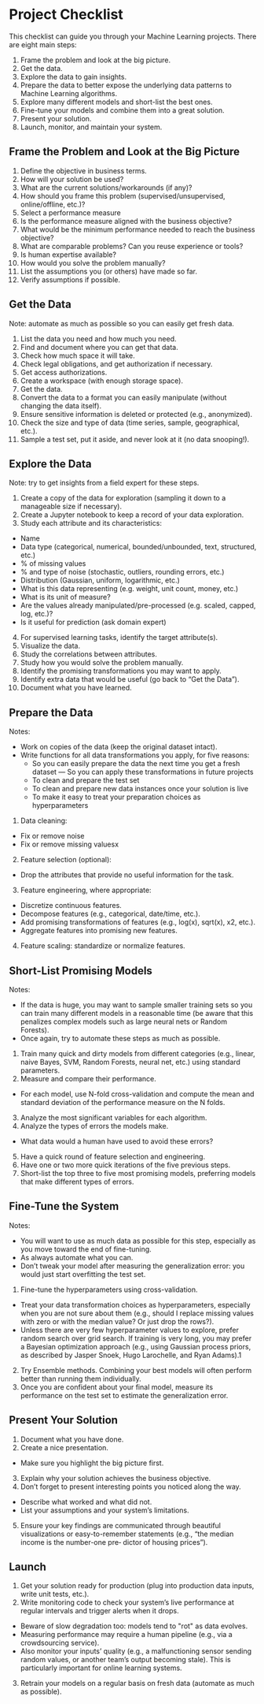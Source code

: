 # Project Checklist

This checklist can guide you through your Machine Learning projects. There are eight main steps:

1. Frame the problem and look at the big picture.
2. Get the data.
3. Explore the data to gain insights.
4. Prepare the data to better expose the underlying data patterns to Machine Learning algorithms.
5. Explore many different models and short-list the best ones.
6. Fine-tune your models and combine them into a great solution.
7. Present your solution.
8. Launch, monitor, and maintain your system.

## Frame the Problem and Look at the Big Picture

1. Define the objective in business terms.
2. How will your solution be used?
3. What are the current solutions/workarounds (if any)?
4. How should you frame this problem (supervised/unsupervised, online/offline, etc.)?
5. Select a performance measure
6. Is the performance measure aligned with the business objective?
7. What would be the minimum performance needed to reach the business objective?
8. What are comparable problems? Can you reuse experience or tools?
9. Is human expertise available?
10. How would you solve the problem manually?
11. List the assumptions you (or others) have made so far.
12. Verify assumptions if possible.

## Get the Data

Note: automate as much as possible so you can easily get fresh data.

1. List the data you need and how much you need.
2. Find and document where you can get that data.
3. Check how much space it will take.
4. Check legal obligations, and get authorization if necessary.
5. Get access authorizations.
6. Create a workspace (with enough storage space).
7. Get the data.
8. Convert the data to a format you can easily manipulate (without changing the data itself).
9. Ensure sensitive information is deleted or protected (e.g., anonymized).
10. Check the size and type of data (time series, sample, geographical, etc.).
11. Sample a test set, put it aside, and never look at it (no data snooping!).

## Explore the Data

Note: try to get insights from a field expert for these steps.

1. Create a copy of the data for exploration (sampling it down to a manageable size if necessary).
2. Create a Jupyter notebook to keep a record of your data exploration.
3. Study each attribute and its characteristics:

- Name
- Data type (categorical, numerical, bounded/unbounded, text, structured, etc.)
- % of missing values
- % and type of noise (stochastic, outliers, rounding errors, etc.)
- Distribution (Gaussian, uniform, logarithmic, etc.)
- What is this data representing (e.g. weight, unit count, money, etc.)
- What is its unit of measure?
- Are the values already manipulated/pre-processed (e.g. scaled, capped, log, etc.)?
- Is it useful for prediction (ask domain expert)

4. For supervised learning tasks, identify the target attribute(s).
5. Visualize the data.
6. Study the correlations between attributes.
7. Study how you would solve the problem manually.
8. Identify the promising transformations you may want to apply.
9. Identify extra data that would be useful (go back to “Get the Data”).
10. Document what you have learned.

## Prepare the Data

Notes:

- Work on copies of the data (keep the original dataset intact).
- Write functions for all data transformations you apply, for five reasons:
  - So you can easily prepare the data the next time you get a fresh dataset — So you can apply these transformations in future projects
  - To clean and prepare the test set
  - To clean and prepare new data instances once your solution is live
  - To make it easy to treat your preparation choices as hyperparameters

1. Data cleaning:

- Fix or remove noise
- Fix or remove missing valuesx

2. Feature selection (optional):

- Drop the attributes that provide no useful information for the task.

3. Feature engineering, where appropriate:

- Discretize continuous features.
- Decompose features (e.g., categorical, date/time, etc.).
- Add promising transformations of features (e.g., log(x), sqrt(x), x2, etc.).
- Aggregate features into promising new features.

4. Feature scaling: standardize or normalize features.

## Short-List Promising Models

Notes:

- If the data is huge, you may want to sample smaller training sets so you can train many different models in a reasonable time (be aware that this penalizes complex models such as large neural nets or Random Forests).
- Once again, try to automate these steps as much as possible.

1. Train many quick and dirty models from different categories (e.g., linear, naive Bayes, SVM, Random Forests, neural net, etc.) using standard parameters.
2. Measure and compare their performance.

- For each model, use N-fold cross-validation and compute the mean and standard deviation of the performance measure on the N folds.

3. Analyze the most significant variables for each algorithm.
4. Analyze the types of errors the models make.

- What data would a human have used to avoid these errors?

5. Have a quick round of feature selection and engineering.
6. Have one or two more quick iterations of the five previous steps.
7. Short-list the top three to five most promising models, preferring models that make different types of errors.

## Fine-Tune the System

Notes:

- You will want to use as much data as possible for this step, especially as you move toward the end of fine-tuning.
- As always automate what you can.
- Don’t tweak your model after measuring the generalization error: you would just start overfitting the test set.

1. Fine-tune the hyperparameters using cross-validation.

- Treat your data transformation choices as hyperparameters, especially when you are not sure about them (e.g., should I replace missing values with zero or with the median value? Or just drop the rows?).
- Unless there are very few hyperparameter values to explore, prefer random search over grid search. If training is very long, you may prefer a Bayesian optimization approach (e.g., using Gaussian process priors, as described by Jasper Snoek, Hugo Larochelle, and Ryan Adams).1

2. Try Ensemble methods. Combining your best models will often perform better than running them individually.
3. Once you are confident about your final model, measure its performance on the test set to estimate the generalization error.

## Present Your Solution

1. Document what you have done.
2. Create a nice presentation.

- Make sure you highlight the big picture first.

3. Explain why your solution achieves the business objective.
4. Don’t forget to present interesting points you noticed along the way.

- Describe what worked and what did not.
- List your assumptions and your system’s limitations.

5. Ensure your key findings are communicated through beautiful visualizations or easy-to-remember statements (e.g., “the median income is the number-one pre‐ dictor of housing prices”).

## Launch

1. Get your solution ready for production (plug into production data inputs, write unit tests, etc.).
2. Write monitoring code to check your system’s live performance at regular intervals and trigger alerts when it drops.

- Beware of slow degradation too: models tend to "rot" as data evolves.
- Measuring performance may require a human pipeline (e.g., via a crowdsourcing service).
- Also monitor your inputs’ quality (e.g., a malfunctioning sensor sending random values, or another team’s output becoming stale). This is particularly important for online learning systems.

3. Retrain your models on a regular basis on fresh data (automate as much as possible).
